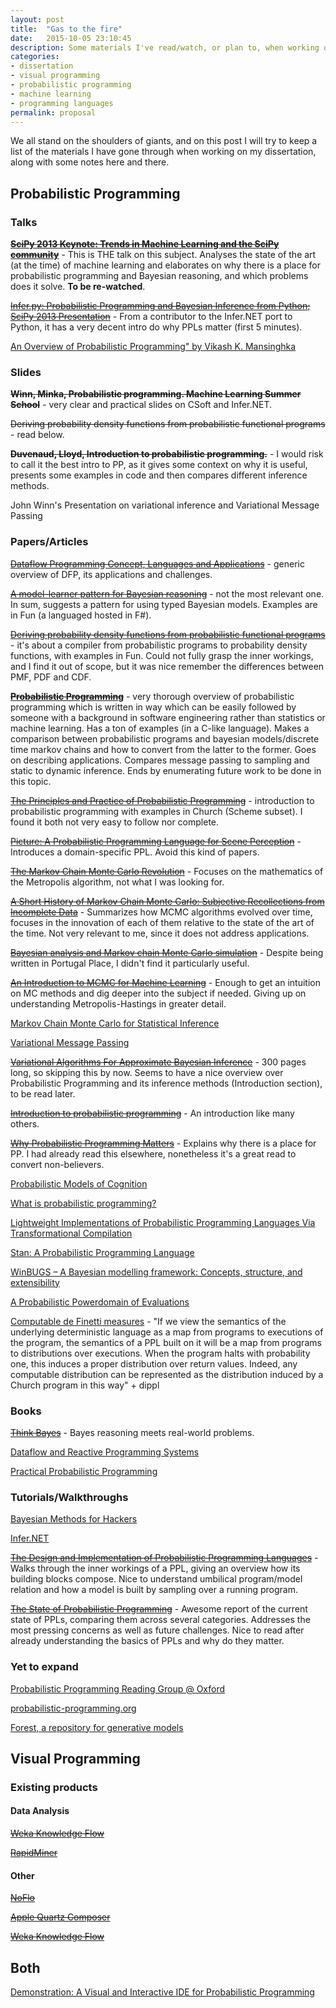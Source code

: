 ```yaml
---
layout: post
title:  "Gas to the fire"
date:   2015-10-05 23:10:45
description: Some materials I've read/watch, or plan to, when working on the dissertation.
categories:
- dissertation
- visual programming
- probabilistic programming
- machine learning
- programming languages
permalink: proposal
---
```


We all stand on the shoulders of giants, and on this post I will try to keep a list of the materials I have gone through when working on my dissertation, along with some notes here and there.

## Probabilistic Programming

### Talks

[**<s>SciPy 2013 Keynote: Trends in Machine Learning and the SciPy community</s>**](https://www.youtube.com/watch?v=S6IbD86Dbvc&index=1&list=PLWJTwh75g1Ve5pDq2OJ88o2j1tD-QtCum) - This is THE talk on this subject. Analyses the state of the art (at the time) of machine learning and elaborates on why there is a place for probabilistic programming and Bayesian reasoning, and which problems does it solve. **To be re-watched**.

[<s>Infer.py: Probabilistic Programming and Bayesian Inference from Python; SciPy 2013 Presentation</s>](https://www.youtube.com/watch?v=x2od7tsPjQE) - From a contributor to the Infer.NET port to Python, it has a very decent intro do why PPLs matter (first 5 minutes).

[An Overview of Probabilistic Programming" by Vikash K. Mansinghka](https://www.youtube.com/watch?v=-8QMqSWU76Q)

### Slides

**<s>Winn, Minka, Probabilistic programming. Machine Learning Summer School</s>** - very clear and practical slides on CSoft and Infer.NET.

<s>Deriving probability density functions from probabilistic functional programs</s> - read below.

**<s>Duvenaud, Lloyd, Introduction to probabilistic programming.</s>** - I would risk to call it the best intro to PP, as it gives some context on why it is useful, presents some examples in code and then compares different inference methods.

John Winn's Presentation on variational inference and Variational Message Passing

### Papers/Articles

[<s>Dataflow Programming Concept, Languages and Applications</s>](http://paginas.fe.up.pt/~prodei/dsie12/papers/paper_17.pdf) - generic overview of DFP, its applications and challenges.

[<s>A model-learner pattern for Bayesian reasoning</s>](http://research.microsoft.com/apps/pubs/default.aspx?id=173887) - not the most relevant one. In sum, suggests a pattern for using typed Bayesian models. Examples are in Fun (a languaged hosted in F#).

[<s>Deriving probability density functions from probabilistic functional programs</s>](http://research.microsoft.com/apps/pubs/default.aspx?id=189021) - it's about a compiler from probabilistic programs to probability density functions, with examples in Fun. Could not fully grasp the inner workings, and I find it out of scope, but it was nice remember the differences between PMF, PDF and CDF.

[**<s>Probabilistic Programming</s>**](http://msr-waypoint.com/pubs/208585/fose-icse2014.pdf) - very thorough overview of probabilistic programming which is written in way which can be easily followed by someone with a background in software engineering rather than statistics or machine learning. Has a ton of examples (in a C-like language). Makes a comparison between probabilistic programs and bayesian models/discrete time markov chains and how to convert from the latter to the former. Goes on describing applications. Compares message passing to sampling and static to dynamic inference. Ends by enumerating future work to be done in this topic.

[<s>The Principles and Practice of Probabilistic Programming</s>](https://web.stanford.edu/~ngoodman/papers/POPL2013-abstract.pdf) - introduction to probabilistic programming with examples in Church (Scheme subset). I found it both not very easy to follow nor complete.

[<s>Picture: A Probabilistic Programming Language for Scene Perception</s>](http://www.cv-foundation.org/openaccess/content_cvpr_2015/papers/Kulkarni_Picture_A_Probabilistic_2015_CVPR_paper.pdf) - Introduces a domain-specific PPL. Avoid this kind of papers.

[<s>The Markov Chain Monte Carlo Revolution</s>](http://math.uchicago.edu/~shmuel/Network-course-readings/MCMCRev.pdf) - Focuses on the mathematics of the Metropolis algorithm, not what I was looking for.

[<s>A Short History of Markov Chain Monte Carlo: Subjective Recollections from Incomplete Data</s>](http://arxiv.org/pdf/0808.2902.pdf) - Summarizes how MCMC algorithms evolved over time, focuses in the innovation of each of them relative to the state of the art of the time. Not very relevant to me, since it does not address applications.

[<s>Bayesian analysis and Markov chain Monte Carlo simulation</s>](https://www.jbs.cam.ac.uk/fileadmin/user_upload/research/workingpapers/wp0710.pdf) - Despite being written in Portugal Place, I didn't find it particularly useful.

[<s>An Introduction to MCMC for Machine Learning</s>](http://www.cs.ubc.ca/~arnaud/andrieu_defreitas_doucet_jordan_intromontecarlomachinelearning.pdf) - Enough to get an intuition on MC methods and dig deeper into the subject if needed. Giving up on understanding Metropolis-Hastings in greater detail.

[Markov Chain Monte Carlo for Statistical Inference](http://ecovision.mit.edu/~sai/12S990/besag.pdf)

[Variational Message Passing](http://www.johnwinn.org/Publications/papers/VMP2005.pdf)

[<s>Variational Algorithms For Approximate Bayesian Inference</s>](http://www.cse.buffalo.edu/faculty/mbeal/papers/beal03.pdf) - 300 pages long, so skipping this by now. Seems to have a nice overview over Probabilistic Programming and its inference methods (Introduction section), to be read later.

[<s>Introduction to probabilistic programming</s>](http://people.seas.harvard.edu/~dduvenaud/talks/probabilistic-programming-introduction.pdf) - An introduction like many others.

[<s>Why Probabilistic Programming Matters</s>](https://plus.google.com/u/0/+BeauCronin/posts/KpeRdJKR6Z1) - Explains why there is a place for PP. I had already read this elsewhere, nonetheless it's a great read to convert non-believers.

[Probabilistic Models of Cognition](https://probmods.org/)

[What is probabilistic programming?](http://www.pl-enthusiast.net/2014/09/08/probabilistic-programming/)

[Lightweight Implementations of Probabilistic Programming Languages Via Transformational Compilation](http://jmlr.csail.mit.edu/proceedings/papers/v15/wingate11a/wingate11a.pdf)

[Stan: A Probabilistic Programming Language](http://www.stat.columbia.edu/~gelman/research/published/stan-paper-revision-feb2015.pdf)

[WinBUGS – A Bayesian modelling framework: Concepts, structure, and extensibility](http://citeseerx.ist.psu.edu/viewdoc/download?doi=10.1.1.471.604&rep=rep1&type=pdf)

[A Probabilistic Powerdomain of Evaluations](http://homepages.inf.ed.ac.uk/gdp/publications/Prob_Powerdomain.pdf)

[Computable de Finetti measures](http://math.mit.edu/~freer/papers/FreerRoyCDEFpreprint.pdf) - "If we view the semantics of the underlying deterministic language as a map from programs to executions of the program, the semantics of a PPL built on it will be a map from programs to distributions over executions. When the program halts with probability one, this induces a proper distribution over return values. Indeed, any computable distribution can be represented as the distribution induced by a Church program in this way" + dippl

### Books

[<s>Think Bayes</s>](http://www.greenteapress.com/thinkbayes/thinkbayes.pdf) - Bayes reasoning meets real-world problems.

[Dataflow and Reactive Programming Systems](https://deepfriedcode.com/books/darps.html)

[Practical Probabilistic Programming](https://manning.com/books/practical-probabilistic-programming)

### Tutorials/Walkthroughs

[Bayesian Methods for Hackers](https://github.com/CamDavidsonPilon/Probabilistic-Programming-and-Bayesian-Methods-for-Hackers)

[Infer.NET](http://research.microsoft.com/en-us/um/cambridge/projects/infernet/)

[<s>The Design and Implementation of Probabilistic Programming Languages</s>](http://dippl.org/) - Walks through the inner workings of a PPL, giving an overview how its building blocks compose. Nice to understand umbilical program/model relation and how a model is built by sampling over a running program.

[<s>The State of Probabilistic Programming</s>](https://moalquraishi.wordpress.com/2015/03/29/the-state-of-probabilistic-programming/comment-page-1/#comment-1450) - Awesome report of the current state of PPLs, comparing them across several categories. Addresses the most pressing concerns as well as future challenges. Nice to read after already understanding the basics of PPLs and why do they matter.

### Yet to expand

[Probabilistic Programming Reading Group @ Oxford](http://www.robots.ox.ac.uk/~perov/reading_groups/probprob2013/)

[probabilistic-programming.org](http://probabilistic-programming.org/research/)

[Forest, a repository for generative models](http://forestdb.org/)

## Visual Programming

### Existing products

#### Data Analysis
[<s>Weka Knowledge Flow</s>](https://www.youtube.com/watch?v=yCceL6YCMn4)

[<s>RapidMiner</s>](https://www.youtube.com/watch?v=lZho66YQEIM)

#### Other
[<s>NoFlo</s>](http://noflojs.org/)

[<s>Apple Quartz Composer</s>](https://en.wikipedia.org/wiki/Quartz_Composer)

[<s>Weka Knowledge Flow</s>](https://www.youtube.com/watch?v=yCceL6YCMn4)

## Both

[Demonstration: A Visual and Interactive IDE for Probabilistic Programming](https://old.nips.cc/Conferences/2014/Program/event.php?ID=4814)
